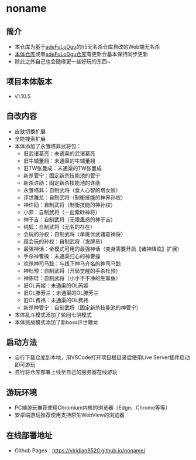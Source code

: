 # noname
## 简介

- 本仓库为基于[adeFuLoDgu](https://github.com/adeFuLoDgu)的h5无名杀仓库自改的Web端无名杀
- [本体仓库](https://github.com/libccy/noname)或者[adeFuLoDgu仓库](https://github.com/adeFuLoDgu/noname)有更新会基本保持同步更新
- 除此之外自己也会随缘更一些好玩的东西~

## 项目本体版本

- v1.10.5

## 自改内容

- 皮肤切换扩展
- 全能搜索扩展
- 本体添加了永雏塔菲武将包：
  - 旧武诸葛亮：未通渠的武诸葛亮
  - 旧牛辅董翓：未通渠的牛辅董翓
  - 旧TW张曼成：未通渠的TW张曼成
  - 新杀管宁：固定新杀技能池的管宁
  - 新杀许劭：固定新杀技能池的许劭
  - 永雏塔菲：自制武将（食人心智的塔女妖）
  - 评世雕龙：自制武将（制衡技能的神界孙权）
  - 神许劭：自制武将（制衡技能的神孙权）
  - 小菲：自制武将（一血紫砂神将）
  - 神于吉：自制武将（无限蛊惑的神于吉）
  - 纯狐：自制武将（无名的存在）
  - 会玩的孙权：自制武将（单挑优武诸葛神将）
  - 超会玩的孙权：自制武将（发牌员）
  - 最强神话：全模式可用的最强神话（变身需要开启【诸神降临】扩展）
  - 手杀神曹操：未通渠归心的神曹操
  - 欢杀神司马懿：与线下神马齐名的神司马懿
  - 神杜预：自制武将（开局觉醒的手杀杜预）
  - 神陈珪：自制武将（小手不干净的生熏鱼）
  - 旧OL芮姬：未通渠的OL芮姬
  - 旧OL滕芳兰：未通渠的OL滕芳兰
  - 旧OL费祎：未通渠的OL费祎
  - 新杀神管宁：自制武将（固定新杀技能池的神管宁）
- 本体乱斗模式添加了轮回七阴模式
- 本体挑战模式添加了新boss评世雕龙

## 启动方法

- 自行下载仓库到本地，用VSCode打开项目根目录后使用Live Server插件启动即可游玩
- 自行将仓库部署上线至自己的服务器在线游玩

## 游玩环境

- PC端游玩推荐使用Chromium内核的浏览器（Edge、Chrome等等）
- 安卓端游玩推荐使用支持原生WebView的浏览器

## 在线部署地址

- Github Pages：https://viridian8520.github.io/noname/

